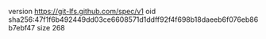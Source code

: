 version https://git-lfs.github.com/spec/v1
oid sha256:47f1f6b492449dd03ce6608571d1ddff92f4f698b18daeeb6f076eb86b7ebf47
size 268
